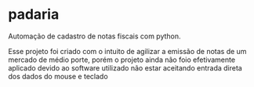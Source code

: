 # padaria
Automação de cadastro de notas fiscais com python.

Esse projeto foi criado com o intuito de agilizar a emissão de notas de um mercado de médio porte, porém o projeto ainda não foio efetivamente aplicado devido ao software utilizado não estar aceitando entrada direta dos dados do mouse e teclado


